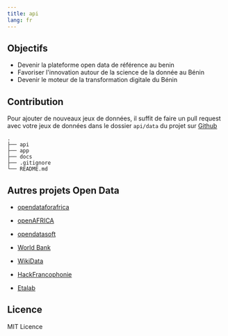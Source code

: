 ```yaml
---
title: api
lang: fr
---
```


## Objectifs

* Devenir la plateforme open data de référence au benin
* Favoriser l'innovation autour de la science de la donnée au Bénin
* Devenir le moteur de la transformation digitale du Bénin

## Contribution

Pour ajouter de nouveaux jeux de données, il suffit de faire un pull request avec votre jeux de données dans le dossier `api/data` du projet sur [Github](https://github.com/sogloarcadius/education.benin)

```
.
├── api
├── app
├── docs
├── .gitignore
└── README.md
```

## Autres projets Open Data

* [opendataforafrica](http://dataportal.opendataforafrica.org/)

* [openAFRICA](https://africaopendata.org/)

* [opendatasoft](https://www.opendatasoft.com/)

* [World Bank](https://data.worldbank.org/country/benin)

* [WikiData](https://www.wikidata.org/wiki/Q962)

* [HackFrancophonie](https://github.com/etalab/HackFrancophonie/wiki/Bénin)

* [Etalab](https://github.com/etalab/)

## Licence

MIT Licence
